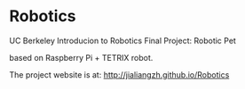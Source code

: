 Robotics
========
UC Berkeley Introducion to Robotics Final Project: Robotic Pet

based on Raspberry Pi + TETRIX robot.

The project website is at:
http://jialiangzh.github.io/Robotics

